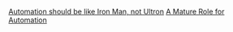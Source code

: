 [Automation should be like Iron Man, not Ultron](https://queue.acm.org/detail.cfm?id=2841313)
[A Mature Role for Automation](https://www.kitchensoap.com/2012/09/21/a-mature-role-for-automation-part-i/)
